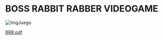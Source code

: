 # BOSS RABBIT RABBER VIDEOGAME


![ImgJuego](https://user-images.githubusercontent.com/82731302/130719757-b0135fc1-93b5-43bb-968d-9320b8dfed6b.png)

[BRR.pdf](https://github.com/LautaroLM/Boss-Rabbit-Rabber/files/7043338/Luque.-.Ichuribehere.-.Moreno.-.TP.pdf)
